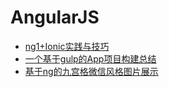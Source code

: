 # AngularJS

- [ng1+Ionic实践与技巧](AngularJS/ng1+Ionic实践与技巧.md)
- [一个基于gulp的App项目构建总结](AngularJS/一个基于gulp的App项目构建总结.md)
- [基于ng的九宫格微信风格图片展示](AngularJS/基于ng的九宫格微信风格图片展示.md)
